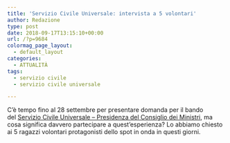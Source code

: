```yaml
---
title: 'Servizio Civile Universale: intervista a 5 volontari'
author: Redazione
type: post
date: 2018-09-17T13:15:10+00:00
url: /?p=9684
colormag_page_layout:
  - default_layout
categories:
  - ATTUALITÀ
tags:
  - servizio civile
  - servizio civile universale

---
```

C’è tempo fino al 28 settembre per presentare domanda per il bando del <a class="profileLink" href="https://www.facebook.com/SCUPresidenzaConsiglioMinistri/?fref=mentions&__xts__%5B0%5D=68.ARD8QLxoPW7zwoyOZJ5l_1qFGe0Q43ZZchcSV_T1f4uAJOg1VxwlUezzYYCxjqJuZ_W_1vtL9m3Te407jAlpIZK0E13zmocmK0MaSG457miGyIoxesXZmfzZ-5EsmHxA3X2Zt97q9RN9Bx1DTjuSZUYph10kddOREo4PxGrjTEvsTVkQpGlU&__tn__=K-R" data-hovercard="/ajax/hovercard/page.php?id=353868374653514&extragetparams=%7B%22fref%22%3A%22mentions%22%7D" data-hovercard-prefer-more-content-show="1">Servizio Civile Universale &#8211; Presidenza del Consiglio dei Ministri</a>, ma cosa significa davvero partecipare a quest’esperienza? Lo abbiamo chiesto ai 5 ragazzi volontari protagonisti dello spot in onda in questi giorni.

<center>
</center>

<center>
</center>
